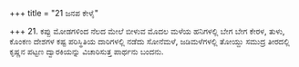 +++
title = "21 ಜನಪ ಕೇಳೈ"

+++
21. ಕಪ್ಪು ಮೋಡಗಳಿಂದ ನೆಲದ ಮೇಲೆ ಬೀಳುವ ಮೊದಲ ಮಳೆಯ ಹನಿಗಳಲ್ಲಿ ಬೇಗ ಬೇಗ ಕೇರಳ, ತುಳು, ಕೊಂಕಣ ದೇಶಗಳ ಕಷ್ಟ ಪರಿಸ್ಥಿತಿಯ ದಾರಿಗಳಲ್ಲಿ ನಡೆದು ಸೋನೆಮಳೆ, ಜಡಿಮಳೆಗಳಲ್ಲಿ ತೋಯ್ದು ಸಮುದ್ರ ತೀರದಲ್ಲಿ ಕೃಷ್ಣನ ಪಟ್ಟಣ ದ್ವಾರಕಿಯನ್ನು ವಿಚಾರಿಸುತ್ತ ಪಾರ್ಥನು ಬಂದನು.